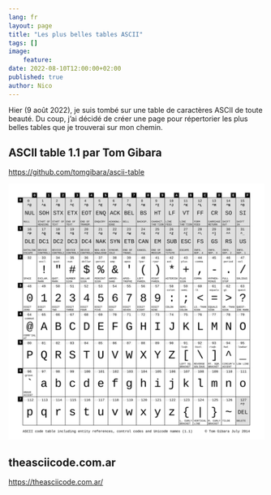 ```yaml
---
lang: fr
layout: page
title: "Les plus belles tables ASCII"
tags: []
image:
    feature:
date: 2022-08-10T12:00:00+02:00
published: true
author: Nico
---
```


Hier (9 août 2022), je suis tombé sur une table de caractères ASCII de toute beauté. Du coup, j’ai décidé de créer une page pour répertorier les plus belles tables que je trouverai sur mon chemin.

## ASCII table 1.1 par Tom Gibara

<https://github.com/tomgibara/ascii-table>

[![ASCII table 1.1 Tom Gibara][image-1]][image-1]

[image-1]: ../../files/2022-08-10-les-plus-belles-tables-ascii/ascii-table-1.1-tom-gibara.svg

## theasciicode.com.ar

<https://theasciicode.com.ar/>
